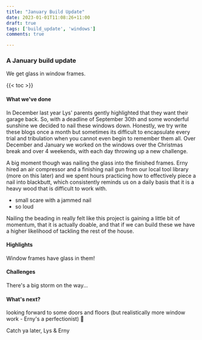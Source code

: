 ```yaml
---
title: "January Build Update"
date: 2023-01-01T11:08:26+11:00
draft: true
tags: ['build_update', 'windows']
comments: true

---
```

### A January build update
We get glass in window frames.

{{< toc >}}

#### What we've done
In December last year Lys' parents gently highlighted that they want their garage back. So, with a deadline of September 30th and some wonderful sunshine we decided to nail these windows down. Honestly, we try write these blogs once a month but sometimes its difficult to encapsulate every trial and tribulation when you cannot even begin to remember them all. Over December and January we worked on the windows over the Christmas break and over 4 weekends, with each day throwing up a new challenge. 

A big moment though was nailing the glass into the finished frames. Erny hired an air compressor and a finishing nail gun from our local tool library (more on this later) and we spent hours practicing how to effectively piece a nail into blackbutt, which consistently reminds us on a daily basis that it is a heavy wood that is difficult to work with.
- small scare with a jammed nail
- so loud

Nailing the beading in really felt like this project is gaining a little bit of momentum, that it is actually doable, and that if we can build these we have a higher likelihood of tackling the rest of the house. 
 

#### Highlights
Window frames have glass in them! 

#### Challenges
There's a big storm on the way...

#### What's next?
looking forward to some doors and floors (but realistically more window work - Erny's a perfectionist) 🚪

Catch ya later,
Lys & Erny



